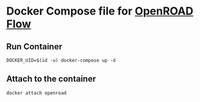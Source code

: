 # Docker Compose file for [OpenROAD Flow](https://github.com/The-OpenROAD-Project/OpenROAD-flow-scripts)

## Run Container
```
DOCKER_UID=$(id -u) docker-compose up -d
```

## Attach to the container
```
docker attach openroad
```